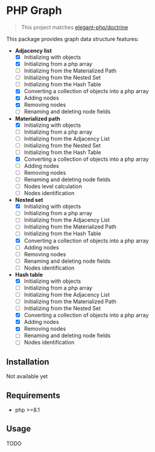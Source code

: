 # PHP Graph

> This project matches [elegant-php/doctrine](https://github.com/elegant-php/doctrine)

This package provides graph data structure features:

- **Adjacency list**
  - [x] Initializing with objects
  - [x] Initializing from a php array
  - [ ] Initializing from the Materialized Path
  - [ ] Initializing from the Nested Set
  - [ ] Initializing from the Hash Table
  - [x] Converting a collection of objects into a php array
  - [x] Adding nodes
  - [x] Removing nodes
  - [ ] Renaming and deleting node fields
- **Materialized path**
  - [x] Initializing with objects
  - [ ] Initializing from a php array
  - [ ] Initializing from the Adjacency List
  - [ ] Initializing from the Nested Set
  - [ ] Initializing from the Hash Table
  - [x] Converting a collection of objects into a php array
  - [ ] Adding nodes
  - [ ] Removing nodes
  - [ ] Renaming and deleting node fields
  - [ ] Nodes level calculation
  - [ ] Nodes identification
- **Nested set**
  - [x] Initializing with objects
  - [ ] Initializing from a php array
  - [ ] Initializing from the Adjacency List
  - [ ] Initializing from the Materialized Path
  - [ ] Initializing from the Hash Table
  - [x] Converting a collection of objects into a php array
  - [ ] Adding nodes
  - [ ] Removing nodes
  - [ ] Renaming and deleting node fields
  - [ ] Nodes identification
- **Hash table**
  - [x] Initializing with objects
  - [ ] Initializing from a php array
  - [ ] Initializing from the Adjacency List
  - [ ] Initializing from the Materialized Path
  - [ ] Initializing from the Nested Set
  - [x] Converting a collection of objects into a php array
  - [x] Adding nodes
  - [x] Removing nodes
  - [ ] Renaming and deleting node fields
  - [ ] Nodes identification

## Installation

Not available yet

## Requirements

- php >=8.1

## Usage

TODO
